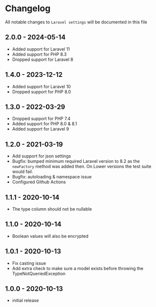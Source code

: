 # Changelog

All notable changes to `Laravel settings` will be documented in this file

## 2.0.0 - 2024-05-14
- Added support for Laravel 11
- Added support for PHP 8.3
- Dropped support for Laravel 8

## 1.4.0 - 2023-12-12
- Added support for Laravel 10
- Dropped support for PHP 8.0

## 1.3.0 - 2022-03-29
- Dropped support for PHP 7.4
- Added support for PHP 8.0 & 8.1
- Added support for Laravel 9

## 1.2.0 - 2021-03-19
- Add support for json settings
- Bugfix: bumped minimum required Laravel version to 8.2 as the `newFactory` method was added then. On Lower versions the test suite would fail.
- Bugfix: autoloading & namespace issue
- Configured Github Actions

## 1.1.1 - 2020-10-14
- The type column should not be nullable

## 1.1.0 - 2020-10-14
- Boolean values will also be encrypted

## 1.0.1 - 2020-10-13

- Fix casting issue
- Add extra check to make sure a model exists before throwing the TypeNotQueriedException

## 1.0.0 - 2020-10-13

- initial release
